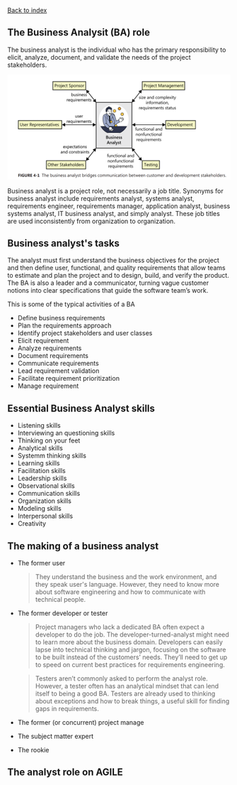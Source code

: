 [Back to index](../req_eng_index.md)

## The Business Analysit (BA) role

The business analyst is the individual who has the primary responsibility to elicit, analyze, document, and validate the needs of the project stakeholders.

![Business analyst](imgs/BA.png)

Business analyst is a project role, not necessarily a job title. Synonyms for business analyst include requirements analyst, systems analyst, requirements engineer, requirements manager, application analyst, business systems analyst, IT business analyst, and simply analyst. These job titles are used inconsistently from organization to organization.

## Business analyst's tasks

The analyst must first understand the business objectives for the project and then define user, functional, and quality requirements that allow teams to estimate and plan the project and to design, build, and verify the product. The BA is also a leader and a communicator, turning vague customer notions into clear specifications that guide the software team’s work.

This is some of the typical activities of a BA

- Define business requirements
- Plan the requirements approach
- Identify project stakeholders and user classes
- Elicit requirement
- Analyze requirements
- Document requirements
- Communicate requirements
- Lead requirement validation
- Facilitate requirement prioritization
- Manage requirement

## Essential Business Analyst skills

- Listening skills
- Interviewing an questioning skills
- Thinking on your feet
- Analytical skills
- Systemm thinking skills
- Learning skills
- Facilitation skills
- Leadership skills
- Observational skills
- Communication skills
- Organization skills
- Modeling skills
- Interpersonal skills
- Creativity

## The making of a business analyst

- The former user

  > They understand the business and the work environment, and they speak user's language.
  > However, they need to know more about software engineering and how to communicate with technical people.

- The former developer or tester

  > Project managers who lack a dedicated BA often expect a developer to do the job.
  > The developer-turned-analyst might need to learn more about the business domain. Developers can easily lapse into technical thinking and jargon, focusing on the software to be built instead of
  > the customers’ needs. They’ll need to get up to speed on current best practices for requirements
  > engineering.

  > Testers aren’t commonly asked to perform the analyst role. However, a tester often has an
  > analytical mindset that can lend itself to being a good BA. Testers are already used to thinking about
  > exceptions and how to break things, a useful skill for finding gaps in requirements.

- The former (or concurrent) project manage

- The subject matter expert

- The rookie

## The analyst role on AGILE
